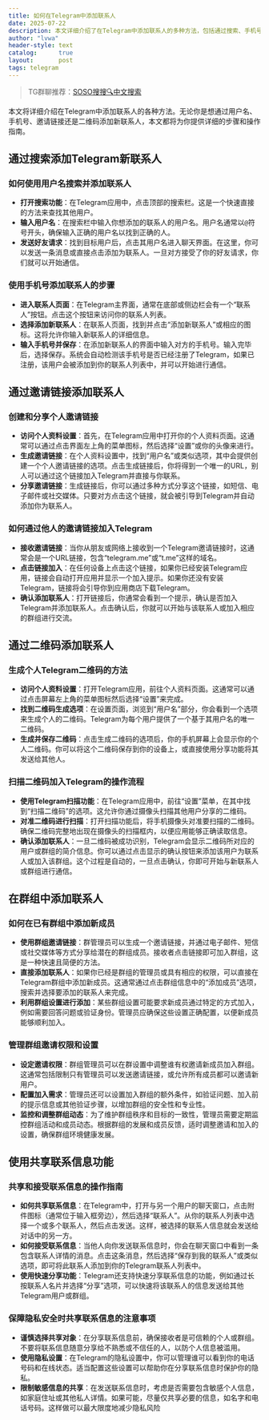 ```yaml
---
title: 如何在Telegram中添加联系人
date: 2025-07-22
description: 本文详细介绍了在Telegram中添加联系人的多种方法，包括通过搜索、手机号、邀请链接和二维码等方式。
author: "lvwa"
header-style: text
catalog:      true
layout:       post
tags: telegram
---
```


>TG群聊推荐：[SOSO搜搜🔍中文搜索](https://t.me/lvwapro)

本文将详细介绍在Telegram中添加联系人的各种方法。无论你是想通过用户名、手机号、邀请链接还是二维码添加新联系人，本文都将为你提供详细的步骤和操作指南。

## 通过搜索添加Telegram新联系人

### 如何使用用户名搜索并添加联系人

- **打开搜索功能**：在Telegram应用中，点击顶部的搜索栏。这是一个快速直接的方法来查找其他用户。
- **输入用户名**：在搜索栏中输入你想添加的联系人的用户名。用户名通常以`@`符号开头，确保输入正确的用户名以找到正确的人。
- **发送好友请求**：找到目标用户后，点击其用户名进入聊天界面。在这里，你可以发送一条消息或直接点击添加为联系人。一旦对方接受了你的好友请求，你们就可以开始通信。

### 使用手机号添加联系人的步骤

- **进入联系人页面**：在Telegram主界面，通常在底部或侧边栏会有一个“联系人”按钮。点击这个按钮来访问你的联系人列表。
- **选择添加新联系人**：在联系人页面，找到并点击“添加新联系人”或相应的图标。这将允许你输入新联系人的详细信息。
- **输入手机号并保存**：在添加新联系人的界面中输入对方的手机号。输入完毕后，选择保存。系统会自动检测该手机号是否已经注册了Telegram，如果已注册，该用户会被添加到你的联系人列表中，并可以开始进行通信。

## 通过邀请链接添加联系人

### 创建和分享个人邀请链接

- **访问个人资料设置**：首先，在Telegram应用中打开你的个人资料页面。这通常可以通过点击界面左上角的菜单图标，然后选择“设置”或你的头像来进行。
- **生成邀请链接**：在个人资料设置中，找到“用户名”或类似选项，其中会提供创建一个个人邀请链接的选项。点击生成链接后，你将得到一个唯一的URL，别人可以通过这个链接加入Telegram并直接与你联系。
- **分享邀请链接**：生成链接后，你可以通过多种方式分享这个链接，如短信、电子邮件或社交媒体。只要对方点击这个链接，就会被引导到Telegram并自动添加你为联系人。

### 如何通过他人的邀请链接加入Telegram

- **接收邀请链接**：当你从朋友或网络上接收到一个Telegram邀请链接时，这通常会是一个URL链接，包含“telegram.me”或“t.me”这样的域名。
- **点击链接加入**：在任何设备上点击这个链接，如果你已经安装Telegram应用，链接会自动打开应用并显示一个加入提示。如果你还没有安装Telegram，链接将会引导你到应用商店下载Telegram。
- **确认添加联系人**：打开链接后，你通常会看到一个提示，确认是否加入Telegram并添加联系人。点击确认后，你就可以开始与该联系人或加入相应的群组进行交流。

## 通过二维码添加联系人

### 生成个人Telegram二维码的方法

- **访问个人资料设置**：打开Telegram应用，前往个人资料页面。这通常可以通过点击屏幕左上角的菜单图标然后选择“设置”来完成。
- **找到二维码生成选项**：在设置页面，浏览到“用户名”部分，你会看到一个选项来生成个人的二维码。Telegram为每个用户提供了一个基于其用户名的唯一二维码。
- **生成并保存二维码**：点击生成二维码的选项后，你的手机屏幕上会显示你的个人二维码。你可以将这个二维码保存到你的设备上，或直接使用分享功能将其发送给其他人。

### 扫描二维码加入Telegram的操作流程

- **使用Telegram扫描功能**：在Telegram应用中，前往“设置”菜单，在其中找到“扫描二维码”的选项。这允许你通过摄像头扫描其他用户分享的二维码。
- **对准二维码进行扫描**：打开扫描功能后，将手机摄像头对准要扫描的二维码。确保二维码完整地出现在摄像头的扫描框内，以便应用能够正确读取信息。
- **确认添加联系人**：一旦二维码被成功识别，Telegram会显示二维码所对应的用户或群组的简介信息。你可以通过点击显示的确认按钮来添加该用户为联系人或加入该群组。这个过程是自动的，一旦点击确认，你即可开始与新联系人或群组进行通信。

## 在群组中添加联系人

### 如何在已有群组中添加新成员

- **使用群组邀请链接**：群管理员可以生成一个邀请链接，并通过电子邮件、短信或社交媒体等方式分享给潜在的群组成员。接收者点击链接即可加入群组，这是一种快速且简便的方法。
- **直接添加联系人**：如果你已经是群组的管理员或具有相应的权限，可以直接在Telegram群组中添加新成员。这通常通过点击群组信息中的“添加成员”选项，搜索并选择要添加的联系人来完成。
- **利用群组设置进行添加**：某些群组设置可能要求新成员通过特定的方式加入，例如需要回答问题或验证身份。管理员应确保这些设置正确配置，以便新成员能够顺利加入。

### 管理群组邀请权限和设置

- **设定邀请权限**：群组管理员可以在群设置中调整谁有权邀请新成员加入群组。这通常包括限制只有管理员可以发送邀请链接，或允许所有成员都可以邀请新用户。
- **配置加入需求**：管理员还可以设置加入群组的额外条件，如验证问题、加入前的提示信息或其他验证步骤，以增加群组的安全性和专业性。
- **监控和调整群组动态**：为了维护群组秩序和目标的一致性，管理员需要定期监控群组活动和成员动态。根据群组的发展和成员反馈，适时调整邀请和加入的设置，确保群组环境健康发展。

## 使用共享联系信息功能

### 共享和接受联系信息的操作指南

- **如何共享联系信息**：在Telegram中，打开与另一个用户的聊天窗口，点击附件图标（通常位于输入框旁边），然后选择“联系人”。从你的联系人列表中选择一个或多个联系人，然后点击发送。这样，被选择的联系人信息就会发送给对话中的另一方。
- **如何接受联系信息**：当他人向你发送联系信息时，你会在聊天窗口中看到一条包含联系人详情的消息。点击这条消息，然后选择“保存到我的联系人”或类似选项，即可将此联系人添加到你的Telegram联系人列表中。
- **使用快速分享功能**：Telegram还支持快速分享联系信息的功能，例如通过长按联系人名片并选择“分享”选项，可以快速将该联系人的信息发送给其他Telegram用户或群组。

### 保障隐私安全时共享联系信息的注意事项

- **谨慎选择共享对象**：在分享联系信息前，确保接收者是可信赖的个人或群组。不要将联系信息随意分享给不熟悉或不信任的人，以防个人信息被滥用。
- **使用隐私设置**：在Telegram的隐私设置中，你可以管理谁可以看到你的电话号码和在线状态。适当配置这些设置可以帮助你在分享联系信息时保护你的隐私。
- **限制敏感信息的共享**：在发送联系信息时，考虑是否需要包含敏感个人信息，如家庭住址或其他私人详情。如果可能，尽量仅共享必要的信息，如名字和电话号码。这样做可以最大限度地减少隐私风险